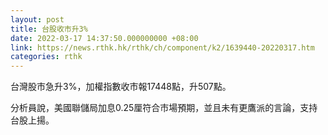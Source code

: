 ```yaml
---
layout: post
title: 台股收市升3%
date: 2022-03-17 14:37:50.000000000 +08:00
link: https://news.rthk.hk/rthk/ch/component/k2/1639440-20220317.htm
categories: rthk
---
```


台灣股市急升3%，加權指數收市報17448點，升507點。

分析員說，美國聯儲局加息0.25厘符合市場預期，並且未有更鷹派的言論，支持台股上揚。
